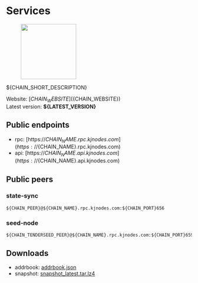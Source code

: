 # Services

<figure><img src="https://raw.githubusercontent.com/kj89/testnet_manuals/main/pingpub/logos/${PROJECT_NAME}.png" width="150" alt=""><figcaption></figcaption></figure>

${CHAIN_SHORT_DESCRIPTION}

Website: [${CHAIN_WEBSITE}](${CHAIN_WEBSITE}) \
Latest version: **${LATEST_VERSION}**

## Public endpoints

* rpc: [https://${CHAIN_NAME}.rpc.kjnodes.com](https://${CHAIN_NAME}.rpc.kjnodes.com)
* api: [https://${CHAIN_NAME}.api.kjnodes.com](https://${CHAIN_NAME}.api.kjnodes.com)

## Public peers

### state-sync

```
${CHAIN_PEER}@${CHAIN_NAME}.rpc.kjnodes.com:${CHAIN_PORT}656
```

### seed-node

```
${CHAIN_TENDERSEED_PEER}@${CHAIN_NAME}.rpc.kjnodes.com:${CHAIN_PORT}659
```

## Downloads

* addrbook: [addrbook.json](https://snapshots.kjnodes.com/${CHAIN_NAME}/addrbook.json)
* snapshot: [snapshot_latest.tar.lz4](https://snapshots.kjnodes.com/${CHAIN_NAME}/snapshot\_latest.tar.lz4)

